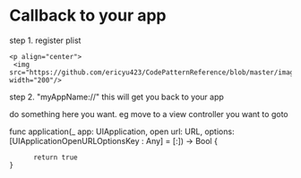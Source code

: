 # Callback to your app 

step 1. register plist


    <p align="center">
     <img src="https://github.com/ericyu423/CodePatternReference/blob/master/image/schemes.png" width="200"/>
   </p>

step 2. "myAppName://" this will get you back to your app

do something here you want. eg move to a view controller you want to goto


   func application(_ app: UIApplication, open url: URL, options: [UIApplicationOpenURLOptionsKey : Any] = [:]) -> Bool {


          return true
    }

